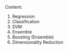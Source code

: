 Content:
1. Regression
2. Classification
3. SVM
4. Ensemble
5. Boosting (Ensemble)
6. Dimensionality Reduction
